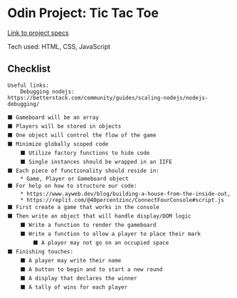 # Odin Project: Tic Tac Toe

[Link to project specs](https://www.theodinproject.com/lessons/javascript-tic-tac-toe)

Tech used: HTML, CSS, JavaScript

## Checklist

    Useful links:
        Debugging nodejs: https://betterstack.com/community/guides/scaling-nodejs/nodejs-debugging/

    ⬛ Gameboard will be an array
    ⬛ Players will be stored in objects
    ⬛ One object will control the flow of the game
    ⬛ Minimize globally scoped code
        ⬛ Utilize factory functions to hide code
        ⬛ Single instances should be wrapped in an IIFE
    ⬛ Each piece of functionality should reside in:
        * Game, Player or Gameboard object
    ⬛ For help on how to structure our code:
        * https://www.ayweb.dev/blog/building-a-house-from-the-inside-out,
        * https://replit.com/@40percentzinc/ConnectFourConsole#script.js
    ⬛ First create a game that works in the console
    ⬛ Then write an object that will handle display/DOM logic
        ⬛ Write a function to render the gameboard
        ⬛ Write a function to allow a player to place their mark
            ⬛ A player may not go on an occupied space
    ⬛ Finishing touches:
        ⬛ A player may write their name
        ⬛ A button to begin and to start a new round
        ⬛ A display that declares the winner
        ⬛ A tally of wins for each player

